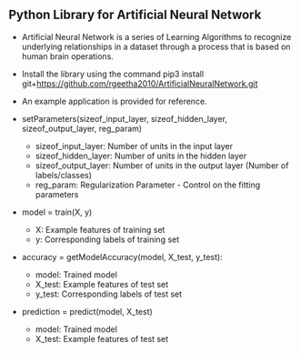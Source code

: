 ## Python Library for Artificial Neural Network

* Artificial Neural Network is a series of Learning Algorithms to recognize underlying relationships in a dataset through a process that is based on human brain operations.

* Install the library using the command pip3 install git+https://github.com/rgeetha2010/ArtificialNeuralNetwork.git

* An example application is provided for reference.

* setParameters(sizeof_input_layer, sizeof_hidden_layer, sizeof_output_layer, reg_param)
  - sizeof_input_layer: Number of units in the input layer
  - sizeof_hidden_layer: Number of units in the hidden layer
  - sizeof_output_layer: Number of units in the output layer (Number of labels/classes)
  - reg_param: Regularization Parameter - Control on the fitting parameters

* model = train(X, y)
  - X: Example features of training set
  - y: Corresponding labels of training set

* accuracy = getModelAccuracy(model, X_test, y_test):
  - model: Trained model
  - X_test: Example features of test set
  - y_test: Corresponding labels of test set

* prediction = predict(model, X_test)
  - model: Trained model
  - X_test: Example features of test set
